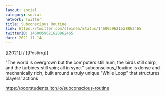 ```yaml
---
layout: social
category: social
network: Twitter
title: Subconscious Routine
link: https://twitter.com/steinea/status/1460059621628862465
twitterID: 1460059621628862465
date: 2021-11-14
---
```


[[2021]] / [[Posting]]

"The world is overgrown but the computers still hum, the birds still chirp, and the turbines still spin; all in sync." subconscious_Routine is dense and mechanically rich, built around a truly unique "While Loop" that structures players' actions

<https://poorstudents.itch.io/subconscious-routine>
